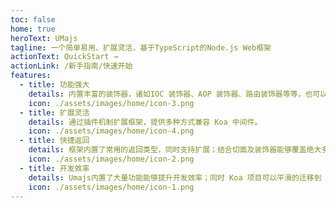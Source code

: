 ```yaml
---
toc: false
home: true
heroText: UMajs
tagline: 一个简单易用、扩展灵活，基于TypeScript的Node.js Web框架
actionText: QuickStart →
actionLink: /新手指南/快速开始
features:
  - title: 功能强大
    details: 内置丰富的装饰器，诸如IOC 装饰器、AOP 装饰器、路由装饰器等等，也可以自定义装饰器。
    icon: ./assets/images/home/icon-3.png
  - title: 扩展灵活
    details: 通过插件机制扩展框架，提供多种方式兼容 Koa 中间件。
    icon: ./assets/images/home/icon-4.png
  - title: 快捷返回
    details: 框架内置了常用的返回类型，同时支持扩展；结合切面及装饰器能够覆盖绝大多数业务场景。
    icon: ./assets/images/home/icon-2.png
  - title: 开发效率
    details: Umajs内置了大量功能能够提升开发效率；同时 Koa 项目可以平滑的迁移到 Umajs。
    icon: ./assets/images/home/icon-1.png
---
```

<Footer />
